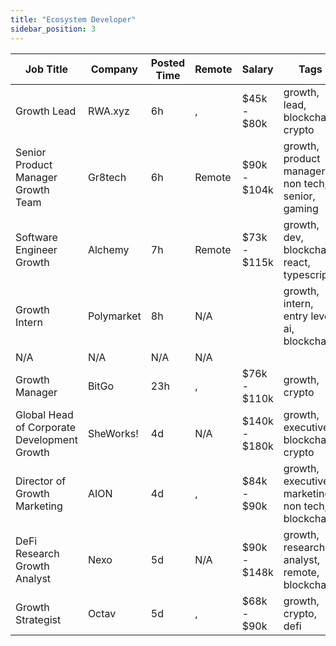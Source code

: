 ```yaml
---
title: "Ecosystem Developer"
sidebar_position: 3
---
```


| Job Title | Company | Posted Time | Remote | Salary | Tags | Apply Link |
|-----------|---------|-------------|--------|--------|------|------------|
| Growth Lead | RWA.xyz | 6h | , | $45k - $80k | growth, lead, blockchain, crypto | [Apply](https://web3.career/growth-lead-rwa-xyz/97565) |
| Senior Product Manager Growth Team | Gr8tech | 6h | Remote | $90k - $104k | growth, product manager, non tech, senior, gaming | [Apply](https://web3.career/senior-product-manager-for-growth-team-gr8tech/97529) |
| Software Engineer Growth | Alchemy | 7h | Remote | $73k - $115k | growth, dev, blockchain, react, typescript | [Apply](https://web3.career/software-engineer-growth-alchemy/58033) |
| Growth Intern | Polymarket | 8h | N/A |  | growth, intern, entry level, ai, blockchain | [Apply](https://web3.career/growth-intern-polymarket/76782) |
| N/A | N/A | N/A | N/A |  |  | [Apply](https://web3.career/metana) |
| Growth Manager | BitGo | 23h | , | $76k - $110k | growth, crypto | [Apply](https://web3.career/growth-manager-bitgo/97473) |
| Global Head of Corporate Development Growth | SheWorks! | 4d | N/A | $140k - $180k | growth, executive, blockchain, crypto | [Apply](https://web3.career/global-head-of-corporate-development-growth-sheworks/97343) |
| Director of Growth Marketing | AION | 4d | , | $84k - $90k | growth, executive, marketing, non tech, blockchain | [Apply](https://web3.career/director-of-growth-marketing-aion/97341) |
| DeFi Research Growth Analyst | Nexo | 5d | N/A | $90k - $148k | growth, research, analyst, remote, blockchain | [Apply](https://web3.career/defi-research-growth-analyst-nexo/97170) |
| Growth Strategist | Octav | 5d | , | $68k - $90k | growth, crypto, defi | [Apply](https://web3.career/growth-strategist-octav/97167) |
